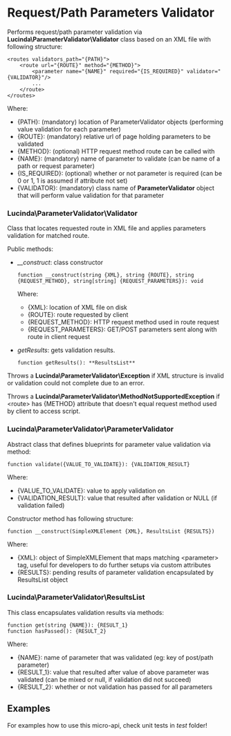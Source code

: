 # Request/Path Parameters Validator

Performs request/path parameter validation via **Lucinda\ParameterValidator\Validator** class based on an XML file with following structure:

```
<routes validators_path="{PATH}">
    <route url="{ROUTE}" method="{METHOD}">
        <parameter name="{NAME}" required="{IS_REQUIRED}" validator="{VALIDATOR}"/>
        ...
    </route>
</routes>
```

Where:

- {PATH}: (mandatory) location of ParameterValidator objects (performing value validation for each parameter)
- {ROUTE}: (mandatory) relative url of page holding parameters to be validated
- {METHOD}: (optional) HTTP request method route can be called with
- {NAME}: (mandatory) name of parameter to validate (can be name of a path or request parameter) 
- {IS_REQUIRED}: (optional) whether or not parameter is required (can be 0 or 1, 1 is assumed if attribute not set)
- {VALIDATOR}: (mandatory) class name of **ParameterValidator** object that will perform value validation for that parameter


### Lucinda\ParameterValidator\Validator

Class that locates requested route in XML file and applies parameters validation for matched route.

Public methods:

- *__construct*: class constructor 
    ```
    function __construct(string {XML}, string {ROUTE}, string {REQUEST_METHOD}, string[string] {REQUEST_PARAMETERS}): void
    ```
    Where:
    
    - {XML}: location of XML file on disk
    - {ROUTE}: route requested by client
    - {REQUEST_METHOD}: HTTP request method used in route request
    - {REQUEST_PARAMETERS}: GET/POST parameters sent along with route in client request
- *getResults*: gets validation results. 
    ```
    function getResults(): **ResultsList**
    ``` 

Throws a **Lucinda\ParameterValidator\Exception** if XML structure is invalid or validation could not complete due to an error.

Throws a **Lucinda\ParameterValidator\MethodNotSupportedException** if &lt;route&gt; has {METHOD} attribute that doesn't equal 
request method used by client to access script.


### Lucinda\ParameterValidator\ParameterValidator

Abstract class that defines blueprints for parameter value validation via method:

```
function validate({VALUE_TO_VALIDATE}): {VALIDATION_RESULT}
```

Where:

- {VALUE_TO_VALIDATE}: value to apply validation on
- {VALIDATION_RESULT}: value that resulted after validation or NULL (if validation failed)

Constructor method has following structure:

```
function __construct(SimpleXMLElement {XML}, ResultsList {RESULTS})
```

Where:

- {XML}: object of SimpleXMLElement that maps matching &lt;parameter&gt; tag, useful for developers to do further setups via custom attributes
- {RESULTS}: pending results of parameter validation encapsulated by ResultsList object

### Lucinda\ParameterValidator\ResultsList

This class encapsulates validation results via methods:

```
function get(string {NAME}): {RESULT_1}
function hasPassed(): {RESULT_2}
```

Where:

- {NAME}: name of parameter that was validated (eg: key of post/path parameter)
- {RESULT_1}: value that resulted after value of above parameter was validated (can be mixed or null, if validation did not succeed) 
- {RESULT_2}: whether or not validation has passed for all parameters

## Examples

For examples how to use this micro-api, check unit tests in *test* folder!
